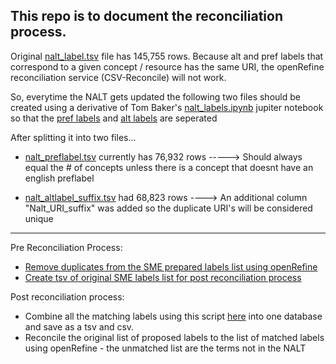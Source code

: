 ## This  repo  is  to  document  the  reconciliation  process. 

Original [nalt_label.tsv](https://github.com/woody544/nalt4ma/blob/main/nalt/nalt_labels/nalt_labels.tsv) file has 145,755 rows. Because alt and pref labels that correspond to a given concept / resource has the same URI, the openRefine reconciliation service (CSV-Reconcile) will not work. 

So, everytime the NALT gets updated the following two files should be created using a derivative of Tom Baker's [nalt_labels.ipynb](https://github.com/woody544/nalt4ma/blob/main/nalt/nalt_labels.ipynb) jupiter notebook so that the [pref labels](https://github.com/dorisavedikian/Reconciliation_Project/blob/main/CSV-Reconcile_Process/Python_scripts/nalt_preflabels.py) and [alt labels](https://github.com/dorisavedikian/Reconciliation_Project/blob/main/CSV-Reconcile_Process/Python_scripts/nalt_altlabels.py) are seperated 

After splitting it into two files...

- [nalt_preflabel.tsv](https://github.com/dorisavedikian/Reconciliation_Project/blob/main/CSV-Reconcile_Process/nalt_labels_DATA/nalt_preflabels.tsv) currently has 76,932 rows -----> Should always equal the # of concepts unless there is a concept that doesnt have an english preflabel

- [nalt_altlabel_suffix.tsv](https://github.com/dorisavedikian/Reconciliation_Project/blob/main/CSV-Reconcile_Process/nalt_labels_DATA/nalt_altlabels_suffix.tsv) had 68,823 rows ----> An additional column "Nalt_URI_suffix" was added so the duplicate URI's will be considered unique 


---------------------------------------------------------------------------------------------------------------------------------------------------------
Pre Reconciliation Process:
- [Remove duplicates from the SME prepared labels list using openRefine](https://guides.library.illinois.edu/openrefine/duplicates)
- [Create tsv of original SME labels list for post reconciliation process](https://github.com/dorisavedikian/Reconciliation_Project/blob/main/CSV-Reconcile_Process/Python_scripts/CSV_2_TSV.py)

Post reconciliation process:
- Combine all the matching labels using this script [here](https://github.com/dorisavedikian/Reconciliation_Project/blob/main/CSV-Reconcile_Process/Python_scripts/combine_matchedlabels.py) into one database and save as a tsv and csv. 
- Reconcile the original list of proposed labels to the list of matched labels using openRefine - the unmatched list are the terms not in the NALT

